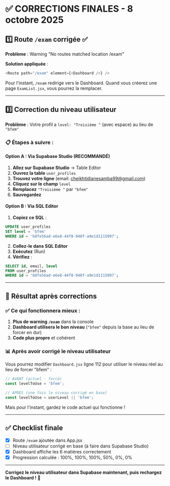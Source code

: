 # ✅ CORRECTIONS FINALES - 8 octobre 2025

## 1️⃣ Route `/exam` corrigée ✅

**Problème** : Warning "No routes matched location /exam"

**Solution appliquée** :
```javascript
<Route path="/exam" element={<Dashboard />} />
```

Pour l'instant, `/exam` redirige vers le Dashboard. Quand vous créerez une page `ExamList.jsx`, vous pourrez la remplacer.

---

## 3️⃣ Correction du niveau utilisateur

**Problème** : Votre profil a `level: "Troisième "` (avec espace) au lieu de `"bfem"`

### 📋 Étapes à suivre :

#### **Option A : Via Supabase Studio (RECOMMANDÉ)**

1. **Allez sur Supabase Studio** → Table Editor
2. **Ouvrez la table** `user_profiles`
3. **Trouvez votre ligne** (email: cheikhtidianesamba99@gmail.com)
4. **Cliquez sur le champ** `level`
5. **Remplacez** `"Troisième "` par `"bfem"`
6. **Sauvegardez**

#### **Option B : Via SQL Editor**

1. **Copiez ce SQL** :
```sql
UPDATE user_profiles
SET level = 'bfem'
WHERE id = 'b8fe56ad-e6e8-44f8-940f-a9e1d1115097';
```

2. **Collez-le dans SQL Editor**
3. **Exécutez** (Run)
4. **Vérifiez** :
```sql
SELECT id, email, level
FROM user_profiles
WHERE id = 'b8fe56ad-e6e8-44f8-940f-a9e1d1115097';
```

---

## 🎯 Résultat après corrections

### ✅ Ce qui fonctionnera mieux :

1. **Plus de warning `/exam`** dans la console
2. **Dashboard utilisera le bon niveau** (`"bfem"` depuis la base au lieu de forcer en dur)
3. **Code plus propre** et cohérent

### 📊 Après avoir corrigé le niveau utilisateur

Vous pourrez modifier `Dashboard.jsx` ligne 112 pour utiliser le niveau réel au lieu de forcer "bfem" :

```javascript
// AVANT (actuel - forcé)
const levelToUse = 'bfem';

// APRÈS (une fois le niveau corrigé en base)
const levelToUse = userLevel || 'bfem';
```

Mais pour l'instant, gardez le code actuel qui fonctionne !

---

## ✅ Checklist finale

- [x] Route `/exam` ajoutée dans App.jsx
- [ ] Niveau utilisateur corrigé en base (à faire dans Supabase Studio)
- [x] Dashboard affiche les 6 matières correctement
- [x] Progression calculée : 100%, 100%, 100%, 50%, 0%, 0%

---

**Corrigez le niveau utilisateur dans Supabase maintenant, puis rechargez le Dashboard !** 🚀
